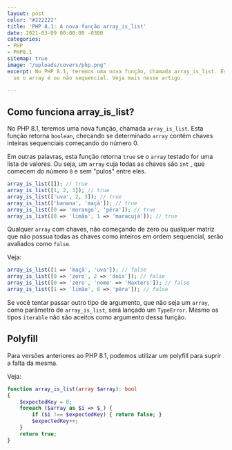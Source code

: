 ```yaml
---
layout: post
color: "#222222"
title: 'PHP 8.1: A nova função array_is_list'
date: 2021-03-09 00:00:00 -0300
categories:
- PHP
- PHP8.1
sitemap: true
image: "/uploads/covers/php.png"
excerpt: No PHP 8.1, teremos uma nova função, chamada array_is_list. Esta função verifica
  se o array é ou não sequencial. Veja mais nesse artigo.

---
```

## Como funciona array_is_list?
No PHP 8.1, teremos uma nova função, chamada `array_is_list`. Esta função retorna `boolean`, checando se determinado `array` contém chaves inteiras sequenciais começando do número 0.

Em outras palavras, esta função retorna `true` se o `array`  testado for uma lista de valores. Ou seja,  um `array` cuja todas as chaves são `int` ,  que comecem do número `0` e sem "pulos" entre eles.

```php
array_is_list([]); // true
array_is_list([1, 2, 3]); // true
array_is_list(['uva', 2, 3]); // true
array_is_list(['banana', 'maçã']); // true
array_is_list([0 => 'morango', 'pêra']); // true
array_is_list([0 => 'limão', 1 => 'maracujá']); // true
```

Qualquer `array` com chaves, não começando de zero ou qualquer matriz  que não possua todas as chaves como inteiros em ordem sequencial,  serão avaliados como `false`.

Veja:

```php
array_is_list([1 => 'maçã', 'uva']); // false
array_is_list([0 => 'zero', 2 => 'dois']); // false
array_is_list([0 => 'zero', 'nome' => 'Maxters']); // false
array_is_list([1 => 'limão', 0 => 'pêra']); // false
```

Se você tentar passar outro tipo de argumento, que não seja um `array`, como parâmetro de `array_is_list`, será lançado um `TypeError`. Mesmo os tipos `iterable` não são aceitos como argumento dessa função.


## Polyfill

Para versões anteriores ao PHP 8.1, podemos utilizar um polyfill para suprir a falta da mesma.

Veja:

```php
function array_is_list(array $array): bool 
{
    $expectedKey = 0;
    foreach ($array as $i => $_) {
        if ($i !== $expectedKey) { return false; }
        $expectedKey++;
    }
    return true;
}
```